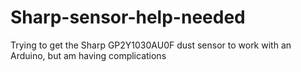 # Sharp-sensor-help-needed
Trying to get the Sharp GP2Y1030AU0F dust sensor to work with an Arduino, but am having complications
